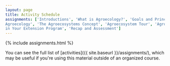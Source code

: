 ```yaml
---
layout: page
title: Activity Schedule
assignments: ['Introductions', 'What is Agroecology?', 'Goals and Principles of
Agroecology', 'The Agroecosystems Concept', 'Agroecosystem Tour', 'Agroecology
in Your Extension Program', 'Recap and Assessment']
---
```


{% include assignments.html %}

You can see the full list of [activities]({{ site.baseurl }}/assignments/), 
which may be useful if you're using this material outside of an organized 
course.

<!-- Schedule Management
- Update the `assignments:` list with `title:` from `assignments/` files. 
- Add 'Template' to `assignments:` to view the course template from `docs/`. 
- The remaining content should be left AS IS.
-->
